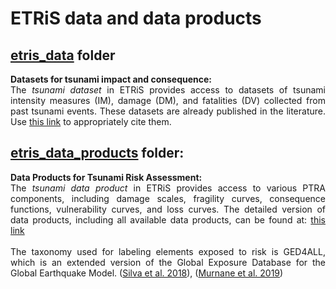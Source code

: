 # ETRiS data and data products

<div style="text-align: justify;">

## **[etris_data](https://github.com/eurotsunamirisk/etris_data_and_data_products/tree/main/etris_data)** folder
**Datasets for tsunami impact and consequence:**
<br>
The *tsunami dataset* in ETRiS provides access to datasets of tsunami intensity measures (IM), damage (DM), and fatalities (DV) collected from past tsunami events. These datasets are already published in the literature.
Use [this link](https://github.com/eurotsunamirisk/etris_data_and_data_products/blob/main/etris_data_table.xlsx) to appropriately cite them.

</div>

<div style="text-align: justify;">

## **[etris_data_products](https://github.com/eurotsunamirisk/etris_data_and_data_products/tree/main/etris_data_products)** folder:
**Data Products for Tsunami Risk Assessment:**
<br>
The *tsunami data product* in ETRiS provides access to various PTRA components, including damage scales, fragility curves, consequence functions, vulnerability curves, and loss curves. The detailed version of data products, including all available data products, can be found at: [this link](https://github.com/eurotsunamirisk/etris_data_and_data_products/blob/main/etris_data_prodcuts_table.xlsx)
<br>
<br>The taxonomy used for labeling elements exposed to risk is GED4ALL, which is an extended version of the Global Exposure Database for the Global Earthquake Model. ([Silva et al. 2018](https://www.globalquakemodel.org/gempublications/global-exposure-database-for-multi-hazard-risk-analysis-multi-hazard-exposure-taxonomy)), ([Murnane et al. 2019](https://www.emerald.com/insight/content/doi/10.1108/DPM-09-2019-0293/full/html))

</div>
